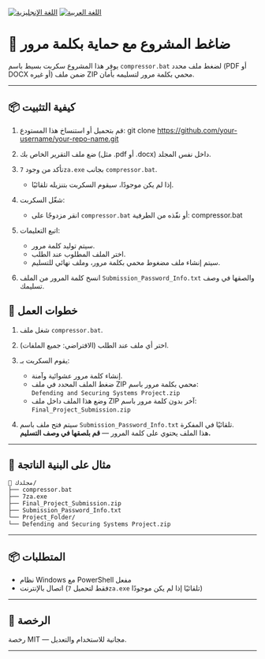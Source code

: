 [![اللغة الإنجليزية](https://img.shields.io/badge/lang-en-blue.svg)](README.md)
[![اللغة العربية](https://img.shields.io/badge/lang-ar-green.svg)](README.ar.md)

# 🔐 ضاغط المشروع مع حماية بكلمة مرور

يوفر هذا المشروع سكربت بسيط باسم `compressor.bat` لضغط ملف محدد (PDF أو DOCX أو غيره) ضمن ملف ZIP محمي بكلمة مرور لتسليمه بأمان.

---

## 📦 كيفية التثبيت

1. قم بتحميل أو استنساخ هذا المستودع:
   git clone https://github.com/your-username/your-repo-name.git

2. ضع ملف التقرير الخاص بك (مثل .pdf أو .docx) داخل نفس المجلد.

3. تأكد من وجود `7za.exe` بجانب `compressor.bat`.
   - إذا لم يكن موجودًا، سيقوم السكربت بتنزيله تلقائيًا.

4. شغّل السكربت:
   - انقر مزدوجًا على `compressor.bat` أو نفّذه من الطرفية:
     compressor.bat

5. اتبع التعليمات:
   - سيتم توليد كلمة مرور.
   - اختر الملف المطلوب عند الطلب.
   - سيتم إنشاء ملف مضغوط محمي بكلمة مرور، وملف نهائي للتسليم.

6. انسخ كلمة المرور من الملف `Submission_Password_Info.txt` والصقها في وصف تسليمك.


## 🧭 خطوات العمل

1. شغل ملف `compressor.bat`.
2. اختر أي ملف عند الطلب (الافتراضي: جميع الملفات).
3. يقوم السكربت بـ:
   - إنشاء كلمة مرور عشوائية وآمنة.
   - ضغط الملف المحدد في ملف ZIP محمي بكلمة مرور باسم:  
     `Defending and Securing Systems Project.zip`
   - وضع هذا الملف داخل ملف ZIP آخر بدون كلمة مرور باسم:  
     `Final_Project_Submission.zip`

4. سيتم فتح ملف باسم `Submission_Password_Info.txt` تلقائيًا في المفكرة.  
   هذا الملف يحتوي على كلمة المرور — **قم بلصقها في وصف التسليم.**

---

## 📁 مثال على البنية الناتجة
```
📁 مجلدك/
├── compressor.bat
├── 7za.exe
├── Final_Project_Submission.zip
├── Submission_Password_Info.txt
└── Project_Folder/
└── Defending and Securing Systems Project.zip
```
---

## 📦 المتطلبات

- نظام Windows مع PowerShell مفعل
- اتصال بالإنترنت (فقط لتحميل `7za.exe` تلقائيًا إذا لم يكن موجودًا)

---

## 📃 الرخصة

رخصة MIT — مجانية للاستخدام والتعديل.

---
